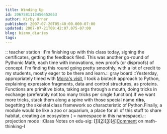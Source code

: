 ```yaml
---
title: Winding Up
id: 2067581113456452653
author: Kirby Urner
published: 2007-07-20T05:40:00.000-07:00
updated: 2007-07-21T09:42:07.075-07:00
blog: bizmo_diaries
tags: 
---
```


[](https://blogger.googleusercontent.com/img/b/R29vZ2xl/AVvXsEhSP393RMOPi4W8RXICxniuc6tuTg0kxAt_gmHXw3fc7m_F9UIEn1nfUkXvZkEdVRo6NbCHjioKU1VZs_DKfm1KpnqfG5UvA2r3Ft_2s6gYBLH1gwjSefgDmj2PiUe8EAThQT_b/s1600-h/teacherstation.jpg):: teacher station ::I'm finishing up with this class today, signing the certificates, getting the feedback filed.  This was another go-round of Pythonic Math, each time with innovations, new proofs (or disproofs) of concept.  I'm finding this round going pretty smoothly, with a lot of credit to my students, mostly eager to be there and learn.[](https://blogger.googleusercontent.com/img/b/R29vZ2xl/AVvXsEjbUI0e_PSTuXCGzB0BkricM9_gwwPWBo7HTJlI5ocjyxuoPDN9ZT68EmPIpDD11vyptF-hHyfQJKD1QJ6yrH-MVYNau3IN5l8lNsOQxNv3ehALVU_8kOquqsg-ryL65_e4hBP1/s1600-h/board.jpg):: gray board ::Yesterday, appropriately timed with [Moira's visit](http://controlroom.blogspot.com/2007/07/wanderers-2007718.html), I took a biotech approach to Python, explaining expression fragments, data and control structures, as proteins.  Functions are primitive biota, taking args through a mouth, doing tricks in exchange (preferably not too many tricks per single function).If we want more tricks, stack them along a spine with those special name __ribs__, begetting the skeletal class framework so characteristic of Python.Finally, a module would be like a zoo or aquarium, a place for all of this stuff to share habitat, creating an ecosystem ( = namespace in this namespace).[](https://blogger.googleusercontent.com/img/b/R29vZ2xl/AVvXsEjQB-W9Ytf6F0rYjylwNV3IKktL0o1uJdGs1g8YWy3IKUf3Zq6QmVjEcVxhgTrjGW24ES2P7uVWMqHewV_dbXIoes-Qz9E6aXnG7BHBxjeAmcMuIDvHyCPYJ3nabRYiqDKBBfJd/s1600-h/animusic.jpg):: projection mode ::Class Notes on edu-sig: [[1](http://mail.python.org/pipermail/edu-sig/2007-July/008091.html)][[2](http://mail.python.org/pipermail/edu-sig/2007-July/008100.html)][[3](http://mail.python.org/pipermail/edu-sig/2007-July/008117.html)][[4](http://mail.python.org/pipermail/edu-sig/2007-July/008129.html)][Comment](http://mail.geneseo.edu/pipermail/math-thinking-l/2007-July/001150.html) on math-thinking-l